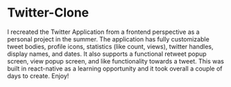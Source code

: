 # Twitter-Clone
I recreated the Twitter Application from a frontend perspective as a personal project in the summer. The application has fully customizable tweet bodies, profile icons, statistics (like count, views), twitter handles, display names, and dates. It also supports a functional retweet popup screen, view popup screen, and like functionality towards a tweet. This was built in react-native as a learning opportunity and it took overall a couple of days to create. Enjoy!
